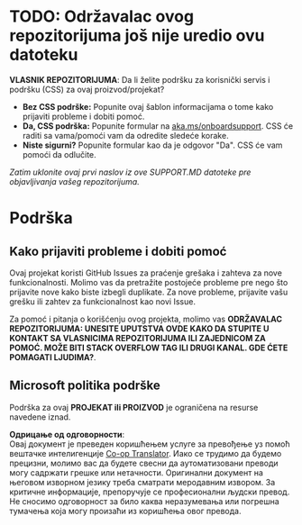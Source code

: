 <!--
CO_OP_TRANSLATOR_METADATA:
{
  "original_hash": "b7244261ee19497082edf33bcce64717",
  "translation_date": "2025-05-17T05:52:00+00:00",
  "source_file": "SUPPORT.md",
  "language_code": "sr"
}
-->
# TODO: Održavalac ovog repozitorijuma još nije uredio ovu datoteku

**VLASNIK REPOZITORIJUMA**: Da li želite podršku za korisnički servis i podršku (CSS) za ovaj proizvod/projekat?

- **Bez CSS podrške:** Popunite ovaj šablon informacijama o tome kako prijaviti probleme i dobiti pomoć.
- **Da, CSS podrška:** Popunite formular na [aka.ms/onboardsupport](https://aka.ms/onboardsupport). CSS će raditi sa vama/pomoći vam da odredite sledeće korake.
- **Niste sigurni?** Popunite formular kao da je odgovor "Da". CSS će vam pomoći da odlučite.

*Zatim uklonite ovaj prvi naslov iz ove SUPPORT.MD datoteke pre objavljivanja vašeg repozitorijuma.*

# Podrška

## Kako prijaviti probleme i dobiti pomoć

Ovaj projekat koristi GitHub Issues za praćenje grešaka i zahteva za nove funkcionalnosti. Molimo vas da pretražite postojeće probleme pre nego što prijavite nove kako biste izbegli duplikate. Za nove probleme, prijavite vašu grešku ili zahtev za funkcionalnost kao novi Issue.

Za pomoć i pitanja o korišćenju ovog projekta, molimo vas **ODRŽAVALAC REPOZITORIJUMA: UNESITE UPUTSTVA OVDE KAKO DA STUPITE U KONTAKT SA VLASNICIMA REPOZITORIJUMA ILI ZAJEDNICOM ZA POMOĆ. MOŽE BITI STACK OVERFLOW TAG ILI DRUGI KANAL. GDE ĆETE POMAGATI LJUDIMA?**.

## Microsoft politika podrške

Podrška za ovaj **PROJEKAT ili PROIZVOD** je ograničena na resurse navedene iznad.

**Одрицање од одговорности**:  
Овај документ је преведен коришћењем услуге за превођење уз помоћ вештачке интелигенције [Co-op Translator](https://github.com/Azure/co-op-translator). Иако се трудимо да будемо прецизни, молимо вас да будете свесни да аутоматизовани преводи могу садржати грешке или нетачности. Оригинални документ на његовом изворном језику треба сматрати меродавним извором. За критичне информације, препоручује се професионални људски превод. Не сносимо одговорност за било каква неразумевања или погрешна тумачења која могу произаћи из коришћења овог превода.